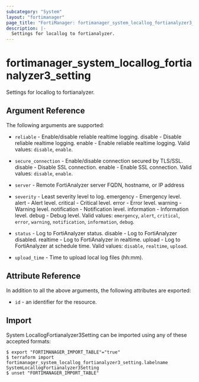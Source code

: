 ```yaml
---
subcategory: "System"
layout: "fortimanager"
page_title: "FortiManager: fortimanager_system_locallog_fortianalyzer3_setting"
description: |-
  Settings for locallog to fortianalyzer.
---
```


# fortimanager_system_locallog_fortianalyzer3_setting
Settings for locallog to fortianalyzer.

## Argument Reference


The following arguments are supported:


* `reliable` - Enable/disable reliable realtime logging. disable - Disable reliable realtime logging. enable - Enable reliable realtime logging. Valid values: `disable`, `enable`.

* `secure_connection` - Enable/disable connection secured by TLS/SSL. disable - Disable SSL connection. enable - Enable SSL connection. Valid values: `disable`, `enable`.

* `server` - Remote FortiAnalyzer server FQDN, hostname, or IP address
* `severity` - Least severity level to log. emergency - Emergency level. alert - Alert level. critical - Critical level. error - Error level. warning - Warning level. notification - Notification level. information - Information level. debug - Debug level. Valid values: `emergency`, `alert`, `critical`, `error`, `warning`, `notification`, `information`, `debug`.

* `status` - Log to FortiAnalyzer status. disable - Log to FortiAnalyzer disabled. realtime - Log to FortiAnalyzer in realtime. upload - Log to FortiAnalyzer at schedule time. Valid values: `disable`, `realtime`, `upload`.

* `upload_time` - Time to upload local log files (hh:mm).


## Attribute Reference

In addition to all the above arguments, the following attributes are exported:
* `id` - an identifier for the resource.

## Import

System LocallogFortianalyzer3Setting can be imported using any of these accepted formats:
```
$ export "FORTIMANAGER_IMPORT_TABLE"="true"
$ terraform import fortimanager_system_locallog_fortianalyzer3_setting.labelname SystemLocallogFortianalyzer3Setting
$ unset "FORTIMANAGER_IMPORT_TABLE"
```

